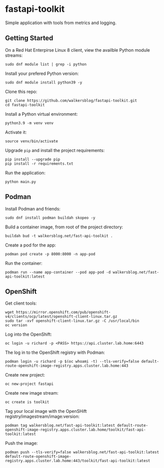 # fastapi-toolkit
Simple application with tools from metrics and logging.

## Getting Started

On a Red Hat Enterpirse Linux 8 client, view the availble Python module streams:

```
sudo dnf module list | grep -i python
```

Install your prefered Python version:

```
sudo dnf module install python39 -y
```

Clone this repo:

```
git clone https://github.com/walkersblog/fastapi-toolkit.git
cd fastapi-toolkit
```

Install a Python virtual environment:

```
python3.9 -m venv venv
```

Activate it:

```
source venv/bin/activate
```

Upgrade `pip` and install the project requirements:

```
pip install --upgrade pip
pip install -r requirements.txt
```

Run the application:

```
python main.py
```

## Podman

Install Podman and friends:

```
sudo dnf install podman buildah skopeo -y
```

Build a container image, from root of the project directory:

```
buildah bud -t walkersblog.net/fast-api-toolkit .
```

Create a pod for the app:

```
podman pod create -p 8000:8000 -n app-pod
```

Run the container:

```
podman run --name app-container --pod app-pod -d walkersblog.net/fast-api-toolkit:latest
```

## OpenShift

Get client tools:

```
wget https://mirror.openshift.com/pub/openshift-v4/clients/ocp/latest/openshift-client-linux.tar.gz
sudo tar -xvf openshift-client-linux.tar.gz -C /usr/local/bin
oc version
```

Log into the OpenShift:

```
oc login -u richard -p <PASS> https://api.cluster.lab.home:6443
```

The log in to the OpenShift registry with Podman:

```
podman login -u richard -p $(oc whoami -t) --tls-verify=false default-route-openshift-image-registry.apps.cluster.lab.home:443
```

Create new project:

```
oc new-project fastapi
```

Create new image stream:

```
oc create is toolkit
```

Tag your local image with the OpenSHift registry/imagestream/image:version:

```
podman tag walkersblog.net/fast-api-toolkit:latest default-route-openshift-image-registry.apps.cluster.lab.home/toolkit/fast-api-toolkit:latest
```

Push the image:

```
podman push --tls-verify=false walkersblog.net/fast-api-toolkit:latest default-route-openshift-image-registry.apps.cluster.lab.home:443/toolkit/fast-api-toolkit:latest
```




